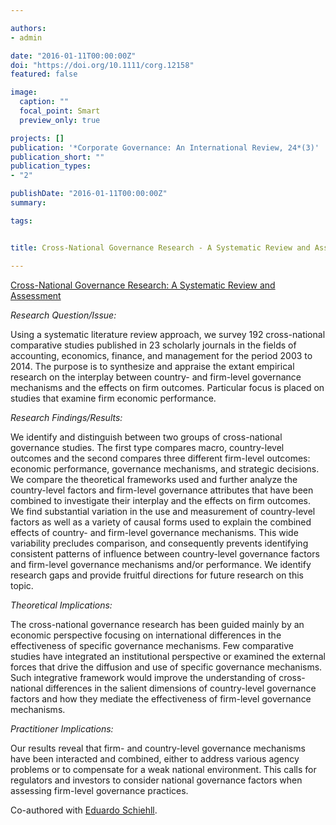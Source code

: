 ```yaml
---

authors:
- admin

date: "2016-01-11T00:00:00Z"
doi: "https://doi.org/10.1111/corg.12158"
featured: false

image: 
  caption: ""
  focal_point: Smart
  preview_only: true

projects: []
publication: '*Corporate Governance: An International Review, 24*(3)'
publication_short: ""
publication_types:
- "2"

publishDate: "2016-01-11T00:00:00Z"
summary: 

tags:


title: Cross-National Governance Research - A Systematic Review and Assessment

---
```


<script type="text/javascript" src="//cdn.plu.mx/widget-popup.js"></script>

<a href="https://plu.mx/plum/a/?doi=10.1111%2Fcorg.12158" data-popup="right" data-size="large" class="plumx-plum-print-popup" data-site="plum" data-hide-when-empty="true">Cross-National Governance Research: A Systematic Review and Assessment</a>

*Research Question/Issue:*

Using a systematic literature review approach, we survey 192 cross-national comparative studies published in 23 scholarly journals in the fields of accounting, economics, finance, and management for the period 2003 to 2014. The purpose is to synthesize and appraise the extant empirical research on the interplay between country- and firm-level governance mechanisms and the effects on firm outcomes. Particular focus is placed on studies that examine firm economic performance.


*Research Findings/Results:*

We identify and distinguish between two groups of cross-national governance studies. The first type compares macro, country-level outcomes and the second compares three different firm-level outcomes: economic performance, governance mechanisms, and strategic decisions. We compare the theoretical frameworks used and further analyze the country-level factors and firm-level governance attributes that have been combined to investigate their interplay and the effects on firm outcomes. We find substantial variation in the use and measurement of country-level factors as well as a variety of causal forms used to explain the combined effects of country- and firm-level governance mechanisms. This wide variability precludes comparison, and consequently prevents identifying consistent patterns of influence between country-level governance factors and firm-level governance mechanisms and/or performance. We identify research gaps and provide fruitful directions for future research on this topic.

*Theoretical Implications:*

The cross-national governance research has been guided mainly by an economic perspective focusing on international differences in the effectiveness of specific governance mechanisms. Few comparative studies have integrated an institutional perspective or examined the external forces that drive the diffusion and use of specific governance mechanisms. Such integrative framework would improve the understanding of cross-national differences in the salient dimensions of country-level governance factors and how they mediate the effectiveness of firm-level governance mechanisms.

*Practitioner Implications:*

Our results reveal that firm- and country-level governance mechanisms have been interacted and combined, either to address various agency problems or to compensate for a weak national environment. This calls for regulators and investors to consider national governance factors when assessing firm-level governance practices.


Co-authored with [Eduardo Schiehll](https://www.hec.ca/en/profs/eduardo.schiehll.html).

